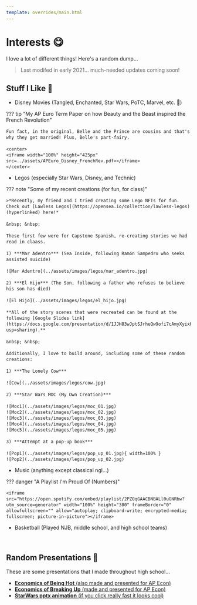 ```yaml
---
template: overrides/main.html
---
```


# **Interests** 😋

I love a lot of different things! Here's a random dump... 

> Last modifed in early 2021... much-needed updates coming soon!  

## **Stuff I Like** 🤗

* Disney Movies (Tangled, Enchanted, Star Wars, PoTC, Marvel, etc. 🥰)

??? tip "My AP Euro Term Paper on how Beauty and the Beast inspired the French Revolution"

    Fun fact, in the original, Belle and the Prince are cousins and that's why they get married! Plus, Belle's part-fairy.

    <center>
    <iframe width="100%" height="425px" src=../assets/APEuro_Disney_FrenchRev.pdf></iframe>
    </center>

* Legos (especially Star Wars, Disney, and Technic)

??? note "Some of my recent creations (for fun, for class)"

    >*Recently, my friend and I tried creating some Lego NFTs for fun. Check out [Lawless Legos](https://opensea.io/collection/lawless-legos) (hyperlinked) here!*

    &nbsp; &nbsp;

    These first few were for Capstone Spanish, re-creating stories we had read in claass.

    1) ***Mar Adentro*** (Sea Inside, following Ramón Sampedro who seeks assisted suicide)

    ![Mar Adentro](../assets/images/legos/mar_adentro.jpg)

    2) ***El Hijo*** (The Son, following a father who refuses to believe his son has died)

    ![El Hijo](../assets/images/legos/el_hijo.jpg)

    **All of the story scenes that were recreated can be found at the following [Google Slides link](https://docs.google.com/presentation/d/1JJH83wJptSJrheQw9ofi7cAmyXyixHGRdeyTfrbfBCk/edit?usp=sharing).**

    &nbsp; &nbsp;

    Additionally, I love to build around, including some of these random creations:

    1) ***The Lonely Cow***

    ![Cow](../assets/images/legos/cow.jpg)

    2) ***Star Wars MOC (My Own Creation)***

    ![Moc1](../assets/images/legos/moc_01.jpg)
    ![Moc2](../assets/images/legos/moc_02.jpg)
    ![Moc3](../assets/images/legos/moc_03.jpg)
    ![Moc4](../assets/images/legos/moc_04.jpg)
    ![Moc5](../assets/images/legos/moc_05.jpg)                    

    3) ***Attempt at a pop-up book***

    ![Pop1](../assets/images/legos/pop_up_01.jpg){ width=100% }
    ![Pop2](../assets/images/legos/pop_up_02.jpg)     

* Music (anything except classical ngl...)

??? danger "A Playlist I'm Proud Of (Numbers)"

    <iframe src="https://open.spotify.com/embed/playlist/2PZOqGAACBNBALl0uGNRbw?utm_source=generator" width="100%" height="380" frameBorder="0" allowfullscreen="" allow="autoplay; clipboard-write; encrypted-media; fullscreen; picture-in-picture"></iframe>

* Basketball (Played NJB, middle school, and high school teams)

&nbsp; &nbsp;

## **Random Presentations** 🤨

These are some presentations that I made throughout high school...

- [**Economics of Being Hot** (also made and presented for AP Econ)](https://docs.google.com/presentation/d/18IoC_Ghb7EAl4SHkCziQvaRArrS79qtv-2Fjz94pnBM/edit?usp=sharing)
- [**Economics of Breaking Up** (made and presented for AP Econ)](https://docs.google.com/presentation/d/16JfK4IcMdppqO2-oMIjFaWXTw17pnJuC-8t_xj_DRK8/edit?usp=sharing)
- [**StarWars pptx animation** (if you click really fast it looks cool)](https://docs.google.com/presentation/d/1RKZ6oIrujehvXTXSXk9JxTy0Wndmv39Vyy3QitnyXHQ/edit?usp=sharing)

&nbsp; &nbsp;
